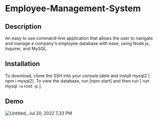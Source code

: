 # Employee-Management-System

## Description
An easy to use command-line application that allows the user to navigate and manage a company's employee database with ease, 
using Node.js, Inquirer, and MySQL.


## Installation
To download, clone the SSH into your console.table and install mysql2 [ npm i mysql2]. To view the database, run [npm start] and
then run [ run mysql -u root -p ].










## Demo

![Untitled_ Jul 20, 2022 7_33 PM](https://user-images.githubusercontent.com/103971335/180105425-cd124fa1-8017-45a1-9827-f7893e720392.gif)

